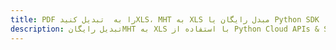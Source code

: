 ---title: PDF را به  تبدیل کنیدXLS، MHT به XLS مبدل رایگان یا Python SDKdescription: تبدیل رایگانMHT به XLS با استفاده از Python Cloud APIs & SDK همچنین اسناد PDF را در Cloud ایجاد، ویرایش و رندر کنید.---